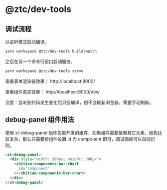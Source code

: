 # @ztc/dev-tools

## 调试流程

以监听模式启动编译。

```bash
yarn workspace @ztc/dev-tools build:watch
```

之后在另一个命令行窗口启动服务。

```bash
yarn workspace @ztc/dev-tools serve
```

查看表单渲染器效果： http://localhost:9000/

查看组件真实效果： http://localhost:9000/dev/

注意：监听到代码发生变化后只会编译，但不会刷新浏览器，需要手动刷新。

## debug-panel 组件用法

使用 zt-debug-panel 组件包裹开发的组件，如果组件需要依赖其它元素，结构比较复杂，那么只需要给组件设置 id 为 component 即可，调试面板可以自动识别。

```html
<zt-debug-panel>
  <div style="width: 300px; height: 300px">
    <zhitian-components-bar-chart
      id="component"
    ></zhitian-components-bar-chart>
  </div>
</zt-debug-panel>
```
